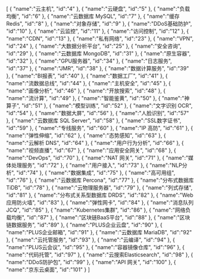 [
	{
		"name":"云主机",
		"id":"4"
	},
	{
		"name":"云硬盘",
		"id":"5"
	},
	{
		"name":"负载均衡",
		"id":"6"
	},
	{
		"name":"云数据库 MySQL",
		"id":"7"
	},
	{
		"name":"缓存Redis",
		"id":"8"
	},
	{
		"name":"对象存储",
		"id":"9"
	},
	{
		"name":"DDoS基础防护",
		"id":"10"
	},
	{
		"name":"云监控",
		"id":"11"
	},
	{
		"name":"访问控制",
		"id":"12"
	},
	{
		"name":"CDN",
		"id":"13"
	},
	{
		"name":"私有网络",
		"id":"23"
	},
	{
		"name":"VPN",
		"id":"24"
	},
	{
		"name":"大数据分析平台",
		"id":"25"
	},
	{
		"name":"安全咨询",
		"id":"29"
	},
	{
		"name":"云数据库 MongoDB",
		"id":"31"
	},
	{
		"name":"原生容器",
		"id":"32"
	},
	{
		"name":"GPU服务器",
		"id":"34"
	},
	{
		"name":"日志服务",
		"id":"37"
	},
	{
		"name":"JMR",
		"id":"38"
	},
	{
		"name":"数据计算服务",
		"id":"39"
	},
	{
		"name":"BI报表",
		"id":"40"
	},
	{
		"name":"数据工厂",
		"id":"41"
	},
	{
		"name":"流数据总线",
		"id":"44"
	},
	{
		"name":"主机安全",
		"id":"45"
	},
	{
		"name":"画像分析",
		"id":"46"
	},
	{
		"name":"开放搜索",
		"id":"48"
	},
	{
		"name":"流计算",
		"id":"49"
	},
	{
		"name":"智能鉴黄",
		"id":"50"
	},
	{
		"name":"神算子",
		"id":"51"
	},
	{
		"name":"模型训练",
		"id":"52"
	},
	{
		"name":"文字识别 OCR",
		"id":"54"
	},
	{
		"name":"数据大屏",
		"id":"56"
	},
	{
		"name":"人脸识别",
		"id":"57"
	},
	{
		"name":"云数据库 SQL Server",
		"id":"58"
	},
	{
		"name":"SSL数字证书",
		"id":"59"
	},
	{
		"name":"专线服务",
		"id":"60"
	},
	{
		"name":"IP 高防",
		"id":"61"
	},
	{
		"name":"弹性伸缩",
		"id":"62"
	},
	{
		"name":"态势感知",
		"id":"63"
	},
	{
		"name":"云解析 DNS",
		"id":"64"
	},
	{
		"name":"用户行为分析",
		"id":"66"
	},
	{
		"name":"视频直播",
		"id":"67"
	},
	{
		"name":"应用安全网关",
		"id":"68"
	},
	{
		"name":"DevOps",
		"id":"70"
	},
	{
		"name":"NAT 网关",
		"id":"71"
	},
	{
		"name":"媒体处理服务",
		"id":"72"
	},
	{
		"name":"用户接入",
		"id":"73"
	},
	{
		"name":"NLP分析",
		"id":"74"
	},
	{
		"name":"数据集成",
		"id":"75"
	},
	{
		"name":"高可用组",
		"id":"76"
	},
	{
		"name":"云数据库 Percona",
		"id":"77"
	},
	{
		"name":"分布式数据库 TiDB",
		"id":"78"
	},
	{
		"name":"云物理服务器",
		"id":"79"
	},
	{
		"name":"列式存储",
		"id":"81"
	},
	{
		"name":"分布式关系型数据库 DRDS",
		"id":"82"
	},
	{
		"name":"Web应用防火墙",
		"id":"83"
	},
	{
		"name":"弹性网卡",
		"id":"84"
	},
	{
		"name":"消息队列 JCQ",
		"id":"85"
	},
	{
		"name":"Kubernetes集群",
		"id":"86"
	},
	{
		"name":"网络负载均衡",
		"id":"87"
	},
	{
		"name":"区块链BaaS平台",
		"id":"88"
	},
	{
		"name":"区块链数据服务",
		"id":"89"
	},
	{
		"name":"PLUS企业云盘",
		"id":"90"
	},
	{
		"name":"PLUS企业邮箱",
		"id":"91"
	},
	{
		"name":"云数据库 MariaDB",
		"id":"92"
	},
	{
		"name":"云托管服务",
		"id":"93"
	},
	{
		"name":"云编译",
		"id":"94"
	},
	{
		"name":"PLUS云会议",
		"id":"95"
	},
	{
		"name":"容器镜像仓库",
		"id":"96"
	},
	{
		"name":"代码托管",
		"id":"97"
	},
	{
		"name":"云搜索Elasticsearch",
		"id":"98"
	},
	{
		"name":"DDoS防护包",
		"id":"99"
	},
	{
		"name":"API 网关",
		"id":"100"
	},
	{
		"name":"京东云桌面",
		"id":"101"
	}
]